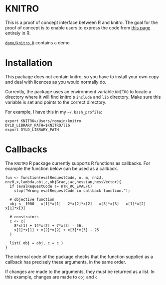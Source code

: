 KNITRO
==========

This is a proof of concept interface between R and knitro. The goal for the proof of
concept is to enable users to express the code from 
[this page](http://www.artelys.com/knitro_doc/2_userGuide/gettingStarted/startCallableLibrary.html)
entirely in R. 

[`demo/knitro.R`](https://github.com/romainfrancois/KNITRO/blob/master/demo/knitro.R) contains a demo. 

Installation
==========

This package does not contain knitro, so you have to install your own copy and 
deal with licences as you would normally do. 

Currently, the package uses an environment variable `KNITRO` to locate 
a directory where it will find knitro's `include` and `lib` directory. Make sure
this variable is set and points to the correct directory. 

For example, I have this in my `~/.bash_profile`: 

```
export KNITRO=/Users/romain/knitro
DYLD_LIBRARY_PATH=$KNITRO/lib
export DYLD_LIBRARY_PATH
```

Callbacks
==========

The `KNITRO` R package currently supports R functions as callbacks. For example
the function below can be used as a callback. 

```
fun <- function(evalRequestCode, n, m, nnzJ, nnzH,x,lambda,obj,c,objGrad,jac,hessian,hessVector){
  if (evalRequestCode != KTR_RC_EVALFC)
    stop("Wrong evalRequestCode in callback function.");
  
  # objective function
  obj <- 1000 - x[1]*x[1] - 2*x[2]*x[2] - x[3]*x[3] - x[1]*x[2] - x[1]*x[3]
  
  # constraints
  c <- c(
    8*x[1] + 14*x[2] + 7*x[3] - 56, 
    x[1]*x[1] + x[2]*x[2] + x[3]*x[3] - 25
  )
  
  list( obj = obj, c = c )
}
```

The internal code of the package checks that the function supplied as a 
callback has precisely these arguments, in the same order. 

If changes are made to the arguments, they must be returned as a list. In this 
example, changes are made to `obj` and `c`. 


